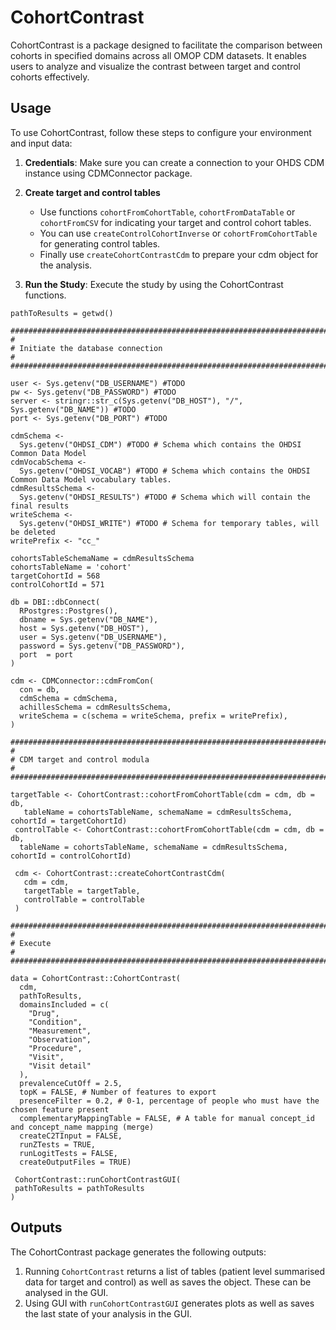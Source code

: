 # CohortContrast

CohortContrast is a package designed to facilitate the comparison between cohorts in specified domains across all OMOP CDM datasets. It enables users to analyze and visualize the contrast between target and control cohorts effectively.

## Usage

To use CohortContrast, follow these steps to configure your environment and input data:

1. **Credentials**: Make sure you can create a connection to your OHDS CDM instance using CDMConnector package.

2. **Create target and control tables** 
    - Use functions `cohortFromCohortTable`, `cohortFromDataTable` or `cohortFromCSV` for indicating your target and control cohort tables.
    - You can use `createControlCohortInverse` or `cohortFromCohortTable` for generating control tables.
    - Finally use `createCohortContrastCdm` to prepare your cdm object for the analysis.

3. **Run the Study**: Execute the study by using the CohortContrast functions.
```
pathToResults = getwd()

################################################################################
#
# Initiate the database connection
#
#################################################################################

user <- Sys.getenv("DB_USERNAME") #TODO
pw <- Sys.getenv("DB_PASSWORD") #TODO
server <- stringr::str_c(Sys.getenv("DB_HOST"), "/", Sys.getenv("DB_NAME")) #TODO
port <- Sys.getenv("DB_PORT") #TODO

cdmSchema <-
  Sys.getenv("OHDSI_CDM") #TODO # Schema which contains the OHDSI Common Data Model
cdmVocabSchema <-
  Sys.getenv("OHDSI_VOCAB") #TODO # Schema which contains the OHDSI Common Data Model vocabulary tables.
cdmResultsSchema <-
  Sys.getenv("OHDSI_RESULTS") #TODO # Schema which will contain the final results
writeSchema <-
  Sys.getenv("OHDSI_WRITE") #TODO # Schema for temporary tables, will be deleted
writePrefix <- "cc_"

cohortsTableSchemaName = cdmResultsSchema
cohortsTableName = 'cohort'
targetCohortId = 568
controlCohortId = 571

db = DBI::dbConnect(
  RPostgres::Postgres(),
  dbname = Sys.getenv("DB_NAME"),
  host = Sys.getenv("DB_HOST"),
  user = Sys.getenv("DB_USERNAME"),
  password = Sys.getenv("DB_PASSWORD"),
  port  = port
)

cdm <- CDMConnector::cdmFromCon(
  con = db,
  cdmSchema = cdmSchema,
  achillesSchema = cdmResultsSchema,
  writeSchema = c(schema = writeSchema, prefix = writePrefix),
)

################################################################################
#
# CDM target and control modula
#
################################################################################

targetTable <- CohortContrast::cohortFromCohortTable(cdm = cdm, db = db,
   tableName = cohortsTableName, schemaName = cdmResultsSchema, cohortId = targetCohortId)
 controlTable <- CohortContrast::cohortFromCohortTable(cdm = cdm, db = db,
  tableName = cohortsTableName, schemaName = cdmResultsSchema, cohortId = controlCohortId)
  
 cdm <- CohortContrast::createCohortContrastCdm(
   cdm = cdm,
   targetTable = targetTable,
   controlTable = controlTable
 )

################################################################################
#
# Execute
#
################################################################################

data = CohortContrast::CohortContrast(
  cdm,
  pathToResults,
  domainsIncluded = c(
    "Drug",
    "Condition",
    "Measurement",
    "Observation",
    "Procedure",
    "Visit",
    "Visit detail"
  ),
  prevalenceCutOff = 2.5,
  topK = FALSE, # Number of features to export
  presenceFilter = 0.2, # 0-1, percentage of people who must have the chosen feature present
  complementaryMappingTable = FALSE, # A table for manual concept_id and concept_name mapping (merge)
  createC2TInput = FALSE,
  runZTests = TRUE,
  runLogitTests = FALSE,
  createOutputFiles = TRUE)
  
 CohortContrast::runCohortContrastGUI(
 pathToResults = pathToResults
)
 ```

## Outputs

The CohortContrast package generates the following outputs:

1. Running `CohortContrast` returns a list of tables (patient level summarised data for target and control) as well as saves the object. These can be analysed in the GUI.
2. Using GUI with `runCohortContrastGUI` generates plots as well as saves the last state of your analysis in the GUI.
